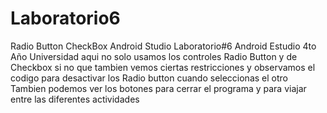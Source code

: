 # Laboratorio6
Radio Button CheckBox Android Studio 
Laboratorio#6 Android Estudio 4to Año Universidad 
aqui no solo usamos los controles Radio Button y de Checkbox si no que tambien vemos ciertas restricciones y observamos el codigo para desactivar los Radio button cuando seleccionas el otro
Tambien podemos ver los botones para cerrar el programa y para viajar entre las diferentes actividades 
